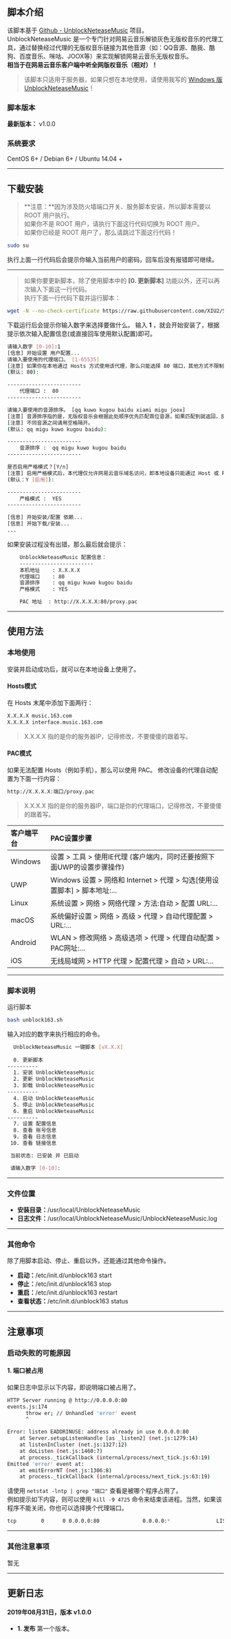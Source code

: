 ## 脚本介绍

该脚本基于 [Github - UnblockNeteaseMusic](UnblockNeteaseMusic) 项目。\
UnblockNeteaseMusic 是一个专门针对网易云音乐解锁灰色无版权音乐的代理工具，通过替换经过代理的无版权音乐链接为其他音源（如：QQ音源、酷我、酷狗、百度音乐、咪咕、JOOX等）来实现解锁网易云音乐无版权音乐。\
**相当于在网易云音乐客户端中听全网版权音乐（相对）！**

> 该脚本只适用于服务器，如果只想在本地使用，请使用我写的 [Windows 版 UnblockNeteaseMusic](https://zhuanlan.zhihu.com/p/79631291)！

### 脚本版本
**最新版本：** v1.0.0
### 系统要求
CentOS 6+ / Debian 6+ / Ubuntu 14.04 +

****

## 下载安装

> **注意：**因为涉及防火墙端口开关、服务脚本安装，所以脚本需要以 ROOT 用户执行。  
> 如果你不是 ROOT 用户，请执行下面这行代码切换为 ROOT 用户。  
> 如果你已经是 ROOT 用户了，那么请跳过下面这行代码！  

``` bash
sudo su
```

执行上面一行代码后会提示你输入当前用户的密码，回车后没有报错即可继续。

****

> 如果你要更新脚本，除了使用脚本中的 **[0. 更新脚本]** 功能以外，还可以再次输入下面这一行代码。  
执行下面一行代码下载并运行脚本：

``` bash
wget -N --no-check-certificate https://raw.githubusercontent.com/XIU2/SHELL/master/unblock163.sh && chmod +x unblock163.sh && bash unblock163.sh
```

下载运行后会提示你输入数字来选择要做什么。
输入 **1** ，就会开始安装了，根据提示依次输入配置信息(或直接回车使用默认配置)即可。

``` bash
请输入数字 [0-10]:1
[信息] 开始设置 用户配置...
请输入要使用的代理端口。 [1-65535]
[注意] 如果你在本地通过 Hosts 方式使用该代理，那么只能选择 80 端口，其他方式不限制。
(默认: 80):

------------------------
	代理端口 :  80 
------------------------

请输入要使用的音源排序。 [qq kuwo kugou baidu xiami migu joox]
[注意] 音源排序指的是，无版权音乐会根据此处顺序优先匹配首位音源，如果匹配到就返回，反之就继续往后匹配。
[注意] 不同音源之间请用空格隔开。
(默认: qq migu kuwo kugou baidu):

------------------------
	音源排序 :  qq migu kuwo kugou baidu 
------------------------

是否启用严格模式？[Y/n]
[注意] 启用严格模式后，本代理仅允许网易云音乐域名访问，即本地设备只能通过 Host 或 PAC 使用，强烈建议开启，否则所有设备流量都会经过本代理。
(默认：Y [启用]):

------------------------
	严格模式 :  YES 
------------------------

[信息] 开始安装/配置 依赖...
[信息] 开始下载/安装...
...
```
如果安装过程没有出错，那么最后就会提示：
``` bash
	UnblockNeteaseMusic 配置信息：
	------------------------
	本机地址	: X.X.X.X
	代理端口	: 80
	音源排序	: qq migu kuwo kugou baidu
	严格模式	: YES

	PAC 地址	: http://X.X.X.X:80/proxy.pac
```

****

## 使用方法

### 本地使用

安装并启动成功后，就可以在本地设备上使用了。

#### Hosts模式
在 Hosts 末尾中添加下面两行：
``` bash
X.X.X.X music.163.com
X.X.X.X interface.music.163.com
```
> X.X.X.X 指的是你的服务器IP，记得修改，不要傻傻的跟着写。

#### PAC模式

如果无法配置 Hosts（例如手机），那么可以使用 PAC。
修改设备的代理自动配置为下面一行内容：
``` bash
http://X.X.X.X:端口/proxy.pac
```
> X.X.X.X 指的是你的服务器IP，端口是你的代理端口，记得修改，不要傻傻的跟着写。

| 客户端平台    | PAC设置步骤 |
| :------ | :------------------------------- |
| Windows | 设置 > 工具 > 使用IE代理 (客户端内，同时还要按照下面UWP的设置步骤操作) |
| UWP     | Windows 设置 > 网络和 Internet > 代理 > 勾选[使用设置脚本] > 脚本地址:... |
| Linux   | 系统设置 > 网络 > 网络代理 > 方法:自动 > 配置 URL:... |
| macOS   | 系统偏好设置 > 网络 > 高级 > 代理 > 自动代理配置 > URL:... |
| Android | WLAN > 修改网络 > 高级选项 > 代理 > 代理自动配置 > PAC网址:... |
| iOS     | 无线局域网 > HTTP 代理 > 配置代理 > 自动 > URL:...|

****

### 脚本说明
运行脚本
``` bash
bash unblock163.sh
```
输入对应的数字来执行相应的命令。
``` bash
  UnblockNeteaseMusic 一键脚本 [vX.X.X]
  
  0. 更新脚本
----------
  1. 安装 UnblockNeteaseMusic
  2. 更新 UnblockNeteaseMusic
  3. 卸载 UnblockNeteaseMusic
----------
  4. 启动 UnblockNeteaseMusic
  5. 停止 UnblockNeteaseMusic
  6. 重启 UnblockNeteaseMusic
----------
  7. 设置 配置信息
  8. 查看 账号信息
  9. 查看 日志信息
 10. 查看 链接信息

 当前状态: 已安装 并 已启动

 请输入数字 [0-10]:
 ```

****

### 文件位置
 - **安装目录：**/usr/local/UnblockNeteaseMusic
 - **日志文件：**/usr/local/UnblockNeteaseMusic/UnblockNeteaseMusic.log
 
 ****
 
### 其他命令
除了用脚本启动、停止、重启以外，还能通过其他命令操作。
 - **启动：**/etc/init.d/unblock163 start
 - **停止：**/etc/init.d/unblock163 stop
 - **重启：**/etc/init.d/unblock163 restart
 - **查看状态：**/etc/init.d/unblock163 status
 
 ****
 
## 注意事项

### 启动失败的可能原因

#### 1. 端口被占用
如果日志中显示以下内容，即说明端口被占用了。
``` bash
HTTP Server running @ http://0.0.0.0:80
events.js:174
      throw er; // Unhandled 'error' event
      ^

Error: listen EADDRINUSE: address already in use 0.0.0.0:80
    at Server.setupListenHandle [as _listen2] (net.js:1279:14)
    at listenInCluster (net.js:1327:12)
    at doListen (net.js:1460:7)
    at process._tickCallback (internal/process/next_tick.js:63:19)
Emitted 'error' event at:
    at emitErrorNT (net.js:1306:8)
    at process._tickCallback (internal/process/next_tick.js:63:19)
```
请使用 `netstat -lntp | grep "端口"` 查看是被哪个程序占用了。\
例如提示如下内容，则可以使用 `kill -9 4725` 命令来结束该进程。当然，如果该程序不能关闭，你也可以选择换个代理端口。
``` bash
tcp        0      0 0.0.0.0:80              0.0.0.0:*               LISTEN      4725/nginx
```

****

### 其他注意事项
暂无

****

## 更新日志
#### 2019年08月31日，版本 v1.0.0
 - **1. 发布** 第一个版本。

